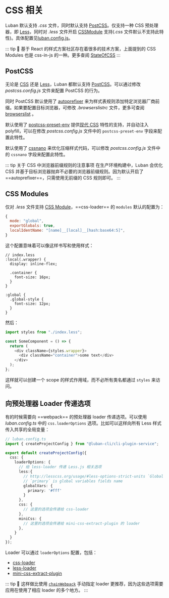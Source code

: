 # CSS 相关

Luban 默认支持 *.css* 文件，同时默认支持 [PostCSS](https://postcss.org/)。仅支持一种 CSS 预处理器，即 [Less](http://lesscss.org/)，同时对 *.less* 文件开启 [CSSModule](https://github.com/css-modules/css-modules) 支持(*.css* 文件默认不支持此特性)。具体配置见[luban.config.js](../config/#luban-config-ts)。

::: tip 🙋
基于 React 的样式方案社区存在着很多的技术方案，上面提到的 CSS Modules 也是 css-in-js 的一种。更多查阅 [StateOfCSS](https://2019.stateofcss.com/technologies/tools-overview/)
:::


## PostCSS

无论是 [CSS](https://developer.mozilla.org/zh-CN/docs/Web/CSS) 还是 [Less](http://lesscss.org/)，Luban 都默认支持 [PostCSS](https://postcss.org/)。可以通过修改 *postcss.config.js* 文件来配置 PostCSS 的行为。

同时 PostCSS 默认使用了 [autoprefixer](https://github.com/postcss/autoprefixer) 来为样式表规则添加特定浏览器厂商前缀。如果要配置目标浏览器，可修改 *.browserslistrc* 文件，更多可查阅 [browserslist](../guide/browser-compatibility.html#browserslist) 。

默认使用了 [postcss-preset-env](https://github.com/csstools/postcss-preset-env) 提供[现代 CSS](https://cssnext.github.io/) 特性的支持，并自动注入 polyfill，可以在修改 *postcss.config.js* 文件中的 `postcss-preset-env` 字段来配置此特性。

默认使用了 [cssnano](https://cssnano.co/) 来优化压缩样式代码，可以修改 *postcss.config.js* 文件中的 `cssnano` 字段来配置此特性。

::: tip 关于 CSS 中浏览器前缀规则的注意事项 
在生产环境构建中，Luban 会优化 CSS 并基于目标浏览器抛弃不必要的浏览器前缀规则。因为默认开启了 ==autoprefixer==，只需使用无前缀的 CSS 规则即可。
:::

## CSS Modules

仅对 *.less* 文件支持 [CSS Module](https://github.com/css-modules/css-modules)，==css-loader== 的 `modules` 默认的配置为：
```js
{
  mode: "global",
  exportGlobals: true,
  localIdentName: "[name]__[local]__[hash:base64:5]",
}
```

这个配置意味着可以像这样书写和使用样式：
``` less
// index.less
:local(.wrapper) {
  display: inline-flex;

  .container {
    font-size: 16px;
  }
}

:global {
  .global-style {
    font-size: 12px;
  }
}
```

然后：

```ts
import styles from "./index.less";

const SomeComponent = () => {
  return (
    <div className={styles.wrapper}>
      <div className="container">some text</div>
    </div>
  );
};

```

这样就可以创建一个 scope 的样式作用域，而不必所有类名都通过 `styles` 来访问。

## 向预处理器 Loader 传递选项

有的时候需要向 ==webpack== 的预处理器 loader 传递选项。可以使用 *luban.config.ts* 中的 `css.loaderOptions` 选项。比如可以这样向所有 Less 样式传入共享的全局变量：

```ts
// luban.config.ts
import { createProjectConfig } from "@luban-cli/cli-plugin-service";

export default createProjectConfig({
  css: {
    loaderOptions: {
      // 给 less-loader 传递 Less.js 相关选项
      less:{
        // http://lesscss.org/usage/#less-options-strict-units `Global Variables`
        // `primary` is global variables fields name
        globalVars: {
          primary: '#fff'
        }
      },
      css: {
        // 这里的选项会传递给 css-loader
      },
      miniCss: {
        // 这里的选项会传递给 mini-css-extract-plugin 的 loader
      },
    }
  }
});
```

Loader 可以通过 `loaderOptions` 配置，包括：

- [css-loader](https://www.npmjs.com/package/css-loader/v/3.4.0)
- [less-loader](https://www.npmjs.com/package/less-loader/v/5.0.0)
- [mini-css-extract-plugin](https://www.npmjs.com/package/mini-css-extract-plugin/v/1.4.1#publicPath)

::: tip 🙋
这样做比使用 [`chainWebpack`](webpack.md#链式操作) 手动指定 loader 更推荐，因为这些选项需要应用在使用了相应 loader 的多个地方。
:::
